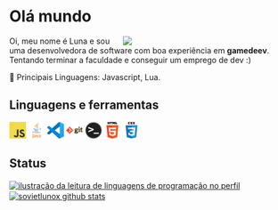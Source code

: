# Olá mundo

<img align="right" width="300" src="https://media.tenor.com/BJ-9w-MUVCMAAAAC/tis100-sad.gif" />
<p align="left"> 
 Oi, meu nome é Luna e sou uma desenvolvedora de software com boa experiência em <strong>gamedeev</strong>.<br>
 Tentando terminar a faculdade e conseguir um emprego de dev :)
</p>

<p align="left">
  🦄 Principais Linguagens: Javascript, Lua.
</p>


## Linguagens e ferramentas
<code><img
    height="30"
    src="https://raw.githubusercontent.com/github/explore/80688e429a7d4ef2fca1e82350fe8e3517d3494d/topics/javascript/javascript.png"
    alt="Logo javascript"/></code>
<code><img
    height="30"
    src="https://raw.githubusercontent.com/github/explore/80688e429a7d4ef2fca1e82350fe8e3517d3494d/topics/java/java.png"
    alt="Logo java"/></code>
<code><img
    height="30"
    src="https://raw.githubusercontent.com/github/explore/80688e429a7d4ef2fca1e82350fe8e3517d3494d/topics/visual-studio-code/visual-studio-code.png"
    alt="Logo visual studio"/></code>
<code><img
    height="30"
    src="https://raw.githubusercontent.com/github/explore/80688e429a7d4ef2fca1e82350fe8e3517d3494d/topics/git/git.png"
    alt="Logo git"/></code>
<code><img
    height="30"
    src="https://raw.githubusercontent.com/github/explore/80688e429a7d4ef2fca1e82350fe8e3517d3494d/topics/terminal/terminal.png"
    alt="Logo terminal"/></code>
<code><img
    height="30"
    src="https://raw.githubusercontent.com/github/explore/80688e429a7d4ef2fca1e82350fe8e3517d3494d/topics/html/html.png"
    alt="Logo HTML"/></code>
<code><img
    height="30"
    src="https://raw.githubusercontent.com/github/explore/80688e429a7d4ef2fca1e82350fe8e3517d3494d/topics/css/css.png"
    alt="Logo CSS"/></code>

## Status

<a href="https://github.com/sovietlunox" title="ilustração do mapeamento de linguagens">
  <img align="center" src="https://github-readme-stats.vercel.app/api/top-langs/?username=sovietlunox&theme=dark&hide_langs_below=1" alt="ilustração da leitura de linguagens de programação no perfil"/>
</a>

<a href="https://github.com/sovietlunox" title="ilustração do mapeamento do perfil">
 <img align="center" src="https://github-readme-stats.vercel.app/api?username=sovietlunox&show_icons=true&theme=dark&line_height=27" alt="sovietlunox github stats"/>
</a>
<br>
